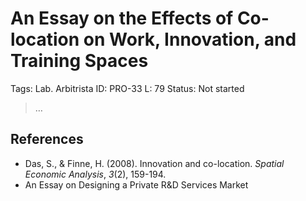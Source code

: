 # An Essay on the Effects of Co-location on Work, Innovation, and Training Spaces

Tags: Lab. Arbitrista
ID: PRO-33
L: 79
Status: Not started

> …
> 

## References

- Das, S., & Finne, H. (2008). Innovation and co-location. *Spatial Economic Analysis*, *3*(2), 159-194.
- An Essay on Designing a Private R&D Services Market